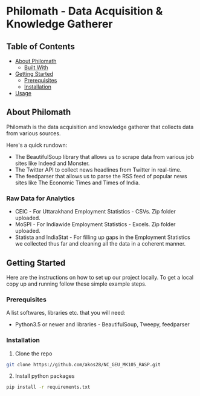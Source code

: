 # Philomath - Data Acquisition & Knowledge Gatherer

<!-- TABLE OF CONTENTS -->
## Table of Contents

* [About Philomath](#about-philomath)
  * [Built With](#built-with)
* [Getting Started](#getting-started)
  * [Prerequisites](#prerequisites)
  * [Installation](#installation)
* [Usage](#usage)

<!-- ABOUT THE PROJECT -->
## About Philomath

Philomath is the data acquisition and knowledge gatherer that collects data from various sources.

 Here's a quick rundown:
* The BeautifulSoup library that allows us to scrape data from various job sites like Indeed and Monster.
* The Twitter API to collect news headlines from Twitter in real-time.
* The feedparser that allows us to parse the RSS feed of popular news sites like The Economic Times and Times of India.

### Raw Data for Analytics

* CEIC - For Uttarakhand Employment Statistics - CSVs. Zip folder uploaded.
* MoSPI - For Indiawide Employment Statistics - Excels. Zip folder uploaded.
* Statista and IndiaStat - For filling up gaps in the Employment Statistics we collected thus far and cleaning all the data in a coherent manner.

<!-- GETTING STARTED -->
## Getting Started

Here are the instructions on how to set up our project locally.
To get a local copy up and running follow these simple example steps.

### Prerequisites

A list softwares, libraries etc. that you will need:
* Python3.5 or newer and libraries - BeautifulSoup, Tweepy, feedparser

### Installation

1. Clone the repo
```sh
git clone https://github.com/akos28/NC_GEU_MK105_RASP.git
```
2. Install python packages
```sh
pip install -r requirements.txt
```
